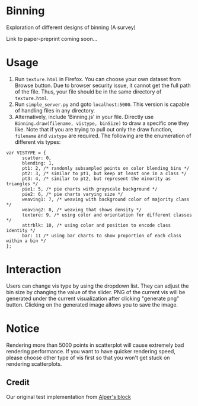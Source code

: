# Binning
Exploration of different designs of binning (A survey)

Link to paper-preprint coming soon...

# Usage
1. Run `texture.html` in Firefox. You can choose your own dataset from Browse button. Due to browser security issue, it cannot get the full path of the file. Thus, your file should be in the same directory of `texture.html`.
2. Run `simple_server.py` and goto `localhost:5000`. This version is capable of handling files in any directory.
3. Alternatively, include 'Binning.js' in your file. Directly use ```Binning.draw(filename, vistype, binSize)``` to draw a specific one they like. Note that if you are trying to pull out only the draw function, ```filename``` and ```vistype``` are required.
The following are the enumeration of different vis types:
```
var VISTYPE = {
	  scatter: 0,
	  blending: 1,
	  pt1: 2, /* randomly subsampled points on color blending bins */
	  pt2: 3, /* similar to pt1, but keep at least one in a class */
	  pt3: 4, /* similar to pt2, but represent the minority as triangles */
	  pie1: 5, /* pie charts with grayscale background */
	  pie2: 6, /* pie charts varying size */
	  weaving1: 7, /* weaving with background color of majority class */
	  weaving2: 8, /* weaving that shows density */
	  texture: 9, /* using color and orientation for different classes */
	  attrblk: 10, /* using color and position to encode class identity */
	  bar: 11 /* using bar charts to show proportion of each class within a bin */
};
```
# Interaction
Users can change vis type by using the dropdown list.
They can adjust the bin size by changing the value of the slider.
PNG of the current vis will be generated under the current visualization after clicking "generate png" button.
Clicking on the generated image allows you to save the image.

# Notice
Rendering more than 5000 points in scatterplot will cause extremely bad rendering performance.
If you want to have quicker rendering speed, please choose other type of vis first so that you won't get stuck on rendering scatterplots.

## Credit
Our original test implementation from [Alper's block](http://bl.ocks.org/yelper/307b1cef7ef792722d4cbde61099a265)
